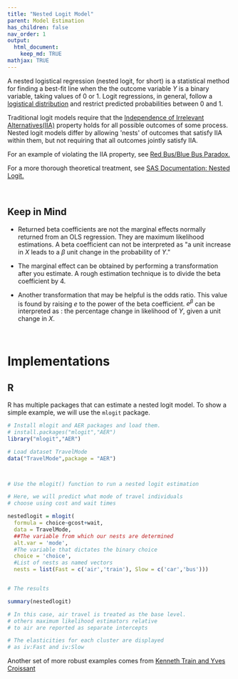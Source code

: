 ```yaml
---
title: "Nested Logit Model"
parent: Model Estimation
has_children: false
nav_order: 1
output: 
  html_document:
    keep_md: TRUE
mathjax: TRUE
---
```


A nested logistical regression (nested logit, for short) is a statistical method for finding a best-fit line when the the outcome variable $Y$ is a binary variable, taking values of 0 or 1. Logit regressions, in general, follow a [logistical distribution](https://en.wikipedia.org/wiki/Logistical_distribution) and restrict predicted probabilities between 0 and 1. 

Traditional logit models require that the [Independence of Irrelevant Alternatives(IIA)](https://en.wikipedia.org/wiki/Independence_of_irrelevant_alternatives) property holds for all possible outcomes of some process. Nested logit models differ by allowing 'nests' of outcomes that satisfy IIA within them, but not requiring that all outcomes jointly satisfy IIA.

For an example of violating the IIA property, see [Red Bus/Blue Bus Paradox.](https://en.wikipedia.org/wiki/Independence_of_irrelevant_alternatives#Criticisms_of_the_IIA_assumption)

For a more thorough theoretical treatment, see  [SAS Documentation: Nested Logit.](https://support.sas.com/documentation/cdl/en/etsug/66840/HTML/default/viewer.htm#etsug_mdc_sect032.htm)

<br>

## Keep in Mind

- Returned beta coefficients are not the marginal effects normally returned from an OLS regression. They are maximum likelihood estimations. A beta coefficient can not be interpreted as "a unit increase in $X$ leads to a $\beta$ unit change in the probability of $Y$."

- The marginal effect can be obtained by performing a transformation after you estimate. A rough estimation technique is to divide the beta coefficient by 4.

- Another transformation that may be helpful is the odds ratio. This value is found by raising $e$ to the power of the beta coefficient. $e^\beta$ can be interpreted as : the percentage change in likelihood of $Y$, given a unit change in $X$.

<br>

# Implementations

## R

R has multiple packages that can estimate a nested logit model. To show a simple example, we will use the `mlogit` package. 


```r
# Install mlogit and AER packages and load them.
# install.packages("mlogit","AER")
library("mlogit","AER")

# Load dataset TravelMode
data("TravelMode",package = "AER")



# Use the mlogit() function to run a nested logit estimation

# Here, we will predict what mode of travel individuals
# choose using cost and wait times

nestedlogit = mlogit(
  formula = choice~gcost+wait,
  data = TravelMode,
  ##The variable from which our nests are determined
  alt.var = 'mode',
  #The variable that dictates the binary choice
  choice = 'choice',
  #List of nests as named vectors
  nests = list(Fast = c('air','train'), Slow = c('car','bus')))


# The results

summary(nestedlogit)

# In this case, air travel is treated as the base level.
# others maximum likelihood estimators relative
# to air are reported as separate intercepts

# The elasticities for each cluster are displayed
# as iv:Fast and iv:Slow
```
Another set of more robust examples comes from [Kenneth Train and Yves Croissant](https://cran.r-project.org/web/packages/mlogit/vignettes/e2nlogit.html)

